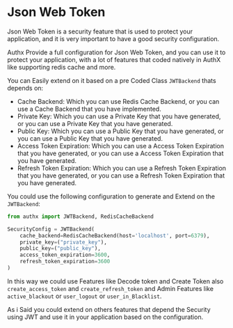 # Json Web Token

Json Web Token is a security feature that is used to protect your application, and it is very important to have a good security configuration.

Authx Provide a full configuration for Json Web Token, and you can use it to protect your application, with a lot of features that coded natively in AuthX like supporting redis cache and more.

You can Easily extend on it based on a pre Coded Class `JWTBackend` thats depends on:

- Cache Backend: Which you can use Redis Cache Backend, or you can use a Cache Backend that you have implemented.
- Private Key: Which you can use a Private Key that you have generated, or you can use a Private Key that you have generated.
- Public Key: Which you can use a Public Key that you have generated, or you can use a Public Key that you have generated.
- Access Token Expiration: Which you can use a Access Token Expiration that you have generated, or you can use a Access Token Expiration that you have generated.
- Refresh Token Expiration: Which you can use a Refresh Token Expiration that you have generated, or you can use a Refresh Token Expiration that you have generated.

You could use the following configuration to generate and Extend on the `JWTBackend`:

```py
from authx import JWTBackend, RedisCacheBackend

SecurityConfig = JWTBackend(
    cache_backend=RedisCacheBackend(host='localhost', port=6379),
    private_key=("private_key"),
    public_key=("public_key"),
    access_token_expiration=3600,
    refresh_token_expiration=3600
)
```

In this way we could use Features like Decode token and Create Token also `create_access_token` and `create_refresh_token` and Admin Features like `active_blackout` or `user_logout` or `user_in_Blacklist`.

As i Said you could extend on others features that depend the Security using JWT and use it in your application based on the configuration.
